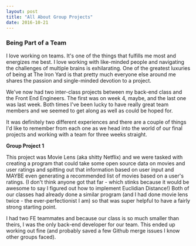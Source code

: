 ```yaml
---
layout: post
title: "All About Group Projects"
date: 2016-10-21
---
```

### Being Part of a Team

I love working on teams. It's one of the things that fulfills me most and energizes me best. I love working with like-minded people and navigating the challenges of multiple brains is exhilarating.  One of the greatest luxuries of being at The Iron Yard is that pretty much everyone else around me shares the passion and single-minded devotion to a project.

We've now had two inter-class projects between my back-end class and the Front End Engineers. The first was on week 4, maybe, and the last one was last week. Both times I've been lucky to have really great team members and we seemed to get along as well as could be hoped for.

It was definitely two different experiences and there are a couple of things I'd like to remember from each one as we head into the world of our final projects and working with a team for three weeks straight.

**Group Project 1**

This project was Movie Lens (aka shitty Netflix) and we were tasked with creating a program that could take some open source data on movies and user ratings and spitting out that information based on user input and MAYBE even generating a recommended list of movies based on a user's ratings. (I don't think anyone got that far - which stinks because it would be awesome to say I figured out how to implement Euclidian Distance!) Both of our classes had already done a similar program (and I had done movie lens twice - the ever-perfectionist I am) so that was super helpful to have a fairly strong starting point.

I had two FE teammates and because our class is so much smaller than theirs, I was the only back-end developer for our team. This ended up working out fine (and probably saved a few Github merge issues I know other groups faced). 
